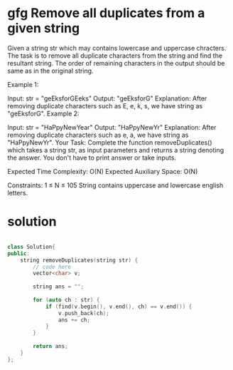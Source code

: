 # gfg Remove all duplicates from a given string

Given a string str which may contains lowercase and uppercase chracters. The task is to remove all duplicate characters from the string and find the resultant string. The order of remaining characters in the output should be same as in the original string.

Example 1:

Input:
str = "geEksforGEeks"
Output: 
"geEksforG"
Explanation: 
After removing duplicate characters such as E, e, k, s, we have string as "geEksforG".
Example 2:

Input:
str = "HaPpyNewYear"
Output: 
"HaPpyNewYr"
Explanation: 
After removing duplicate characters such as e, a, we have string as "HaPpyNewYr".
Your Task:
Complete the function removeDuplicates() which takes a string str, as input parameters and returns a string denoting the answer. You don't have to print answer or take inputs.

Expected Time Complexity: O(N)
Expected Auxiliary Space: O(N)

Constraints:
1 ≤ N ≤ 105
String contains uppercase and lowercase english letters.

# solution 

```c++

class Solution{
public:
	string removeDuplicates(string str) {
	    // code here
	    vector<char> v;
	    
	    string ans = "";
	    
	    for (auto ch : str) {
	        if (find(v.begin(), v.end(), ch) == v.end()) {
	            v.push_back(ch);
	            ans += ch;
	        }
	    }
	    
	    return ans;
	}
};

```